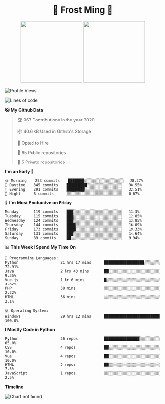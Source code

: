 <h1 align="center">🦄 Frost Ming 🐍</h1>

<p align="center">
  <img height="200" src="https://github-readme-stats.vercel.app/api?username=frostming&show_icons=true&theme=dracula&include_all_commits=true" />
  <img height="200" src="https://github-readme-stats.vercel.app/api/top-langs/?username=frostming&theme=dracula&show_icons=true" />
</p>

<!--START_SECTION:waka-->
![Profile Views](http://img.shields.io/badge/Profile%20Views-132-blue)

![Lines of code](https://img.shields.io/badge/From%20Hello%20World%20I%27ve%20Written-9.7%20million%20Lines%20of%20code-blue)

**🐱 My Github Data** 

> 🏆 967 Contributions in the year 2020
 > 
> 📦 40.6 kB Used in Github's Storage 
 > 
> 💼 Opted to Hire
 > 
> 📜 65 Public repositories
 > 
> 🔑 5 Private repositories 

**I'm an Early 🐤** 

```text
🌞 Morning    253 commits    ███████░░░░░░░░░░░░░░░░░░   28.27% 
🌆 Daytime    345 commits    █████████░░░░░░░░░░░░░░░░   38.55% 
🌃 Evening    291 commits    ████████░░░░░░░░░░░░░░░░░   32.51% 
🌙 Night      6 commits      ░░░░░░░░░░░░░░░░░░░░░░░░░   0.67%

```
📅 **I'm Most Productive on Friday** 

```text
Monday       119 commits    ███░░░░░░░░░░░░░░░░░░░░░░   13.3% 
Tuesday      115 commits    ███░░░░░░░░░░░░░░░░░░░░░░   12.85% 
Wednesday    124 commits    ███░░░░░░░░░░░░░░░░░░░░░░   13.85% 
Thursday     144 commits    ████░░░░░░░░░░░░░░░░░░░░░   16.09% 
Friday       173 commits    ████░░░░░░░░░░░░░░░░░░░░░   19.33% 
Saturday     131 commits    ███░░░░░░░░░░░░░░░░░░░░░░   14.64% 
Sunday       89 commits     ██░░░░░░░░░░░░░░░░░░░░░░░   9.94%

```


📊 **This Week I Spend My Time On** 

```text
💬 Programming Languages: 
Python                   21 hrs 17 mins      ██████████████████░░░░░░░   72.91% 
Java                     2 hrs 43 mins       ██░░░░░░░░░░░░░░░░░░░░░░░   9.35% 
Vue.js                   1 hr 6 mins         █░░░░░░░░░░░░░░░░░░░░░░░░   3.82% 
PHP                      38 mins             ░░░░░░░░░░░░░░░░░░░░░░░░░   2.22% 
HTML                     36 mins             ░░░░░░░░░░░░░░░░░░░░░░░░░   2.1%

💻 Operating System: 
Windows                  29 hrs 12 mins      █████████████████████████   100.0%

```

**I Mostly Code in Python** 

```text
Python                   26 repos            ████████████████░░░░░░░░░   65.0% 
CSS                      4 repos             ██░░░░░░░░░░░░░░░░░░░░░░░   10.0% 
Vue                      4 repos             ██░░░░░░░░░░░░░░░░░░░░░░░   10.0% 
HTML                     3 repos             ██░░░░░░░░░░░░░░░░░░░░░░░   7.5% 
JavaScript               1 repos             ░░░░░░░░░░░░░░░░░░░░░░░░░   2.5%

```


**Timeline**

![Chart not found](https://github.com/frostming/frostming/blob/master/charts/bar_graph.png) 


<!--END_SECTION:waka-->
